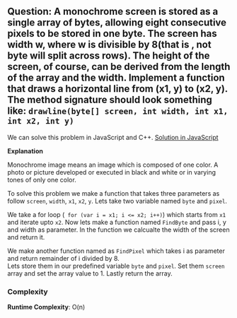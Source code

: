 ## Question: A monochrome screen is stored as a single array of bytes, allowing eight consecutive pixels to be stored in one byte. The screen has width w, where w is divisible by 8(that is , not byte will split across rows). The height of the screen, of course, can be derived from the length of the array and the width. Implement a function that draws a horizontal line from (x1, y) to (x2, y). The method signature should look something like: `drawline(byte[] screen, int width, int x1, int x2, int y)`

We can solve this problem in JavaScript and C++. 
[Solution in JavaScript](/Bit%20Manipulations/Draw%20Line/DrawLine.js)

**Explanation**

Monochrome image means an image which is composed of one color. A photo or picture developed or executed in black and white or in varying tones of only one color. <br>

To solve this problem we make a function that takes three parameters as follow `screen`, `width`, `x1`, `x2`, `y`. Lets take two variable named `byte` and `pixel`. <br>

We take a for loop (` for (var i = x1; i <= x2; i++)`) which starts from `x1` and iterate upto `x2`. Now lets make a function named `FindByte` and pass i, y and width as parameter. In the function we calcualte the width of the screen and return it. <br>

We make another function named as `FindPixel` which takes i as parameter and return remainder of i divided by 8. <br>
Lets store them in our predefined variable `byte` and `pixel`. Set them `screen` array and set the array value to 1. Lastly return the array. 

### Complexity
**Runtime Complexity**: O(n)